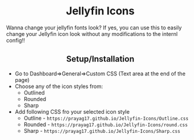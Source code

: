 <h1 align="center">Jellyfin Icons</h1>
<div class="info">
Wanna change your jellyfin fonts look? If yes, you can use this to easily change your Jellyfin icon look without any modifications to the internl config!!
<div class="setup">
<h2 align="center">Setup/Installation</h2>
<ul>
<li>Go to Dashboard=>General=>Custom CSS (Text area at the end of the page)</li>
<li>Choose any of the icon styles from:
<ul>
<li>Outlined</li>
<li>Rounded</li>
<li>Sharp</li>
</ul>
</li>
<li>Add following CSS fro your selected icon style
<ul>
<li>Outline - <code>https://prayag17.github.io/Jellyfin-Icons/Outline.css</code></li>
<li>Rounded - <code>https://prayag17.github.io/Jellyfin-Icons/round.css</code></li>
<li>Sharp - <code>https://prayag17.github.io/Jellyfin-Icons/Sharp.css</code></li>
</ul>
</li>
</ul>
</div>
</div>
